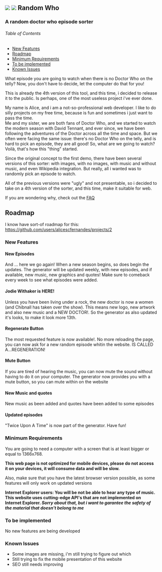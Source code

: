 ![](https://alicescfernandes.github.io/random-who/images/banner.jpg)
![](https://www.google-analytics.com/collect?v=1&t=event&tid=UA-100869248-2&cid=555&ec=github&ea=pageview&el=random-who&ev=1)
Random Who
----------

### A random doctor who episode sorter

###### Table of Contents  

*   [New Features](#n1)
*   [Roadmap](#)
*   [Minimum Requirements](#c1)
*   [To be implemented](#c2)
*   [Known Issues](#c3)

What episode you are going to watch when there is no Doctor Who on the telly? Now, you don't have to decide, let the computer do that for you!

This is already the 4th version of this tool, and this time, i decided to release it to the public. Is perhaps, one of the most useless project i've ever done.

My name is Alice, and i am a not-so-professional web developer. I like to do silly projects on my free time, because is fun and sometimes i just want to pass the time.  
Me and my sister, we are both fans of Doctor Who, and we started to watch the modern season with David Tennant, and ever since, we have been following the adventures of the Doctor across all the time and space. But we often were facing the same issue: there's no Doctor Who on the telly, and is hard to pick an episode, they are all good! So, what are we going to watch? Voilà, that's how this "thing" started.

Since the original concept to the first demo, there have been several versions of this sorter: with images, with no images, with music and without music, and even Wikipedia integration. But really, all i wanted was to randomly pick an episode to watch.

All of the previous versions were "ugly" and not presentable, so i decided to take on a 4th version of the sorter, and this time, make it suitable for web.

If you are wondering why, check out the [FAQ](FAQ.md)

## Roadmap
I know have sort-of roadmap for this: https://github.com/users/alicescfernandes/projects/2

### New Features

#### New Episodes
And ... here we go again! When a new season begins, so does begin the updates. The generator will be updated weekly, with new episodes, and if available, new music, new graphics and quotes! Make sure to comeback every week to see what episodes were added. 

#### Jodie Withaker is HERE!
Unless you have been living under a rock, the new doctor is now a women (and Chibnall has taken over the show).  This means new logo, new artwork and also new music and a NEW DOCTOR!. So the generator as also updated it's looks, to make it look more 13th.

#### Regenerate Button
The most requested feature is now available!. No more reloading the page, you can now ask for a new random episode whitin the website. IS CALLED A...REGENERATION!

#### Mute Button
If you are tired of hearing the music, you can now mute the sound without having to do it on your computer. The generator now provides you with a mute button, so you can mute within on the website

#### New Music and quotes
New music as been added and quotes have been added to some episodes

#### Updated episodes
"Twice Upon A Time" is now part of the generator. Have fun!

### Minimum Requirements
You are going to need a computer with a screen that is at least bigger or equal to 1366x768.

**This web page is not optimized for mobile devices, please do not access it on your devices, it will consume data and will be slow.**

Also, make sure that you have the latest browser version possible, as some features will only work on updated versions

**Internet Explorer users: You will be not be able to hear any type of music. This website uses cutting-edge API's that are not implemented on Internet Explorer. _Sorry about that, but i want to garantee the safety of the material that doesn't belong to me_**

### To be implemented
No new features are being developed

### Known Issues
- Some images are missing, i'm still trying to figure out which
- Still trying to fix the mobile presentation of this website
- SEO still needs improving
